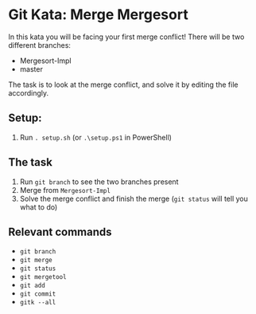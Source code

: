 # Git Kata: Merge Mergesort
In this kata you will be facing your first merge conflict!
There will be two different branches:

* Mergesort-Impl
* master

The task is to look at the merge conflict, and solve it by editing the file accordingly.

## Setup:

1. Run `. setup.sh` (or `.\setup.ps1` in PowerShell)

## The task

1. Run `git branch` to see the two branches present
2. Merge from `Mergesort-Impl`
3. Solve the merge conflict and finish the merge (`git status` will tell you what to do)

## Relevant commands
- `git branch`
- `git merge`
- `git status`
- `git mergetool`
- `git add`
- `git commit`
- `gitk --all`


